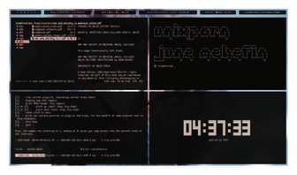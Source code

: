 <p align="center">
  <img src="https://github.com/mehefin/loughborough/blob/master/papers/first_screen.png">
</p>
